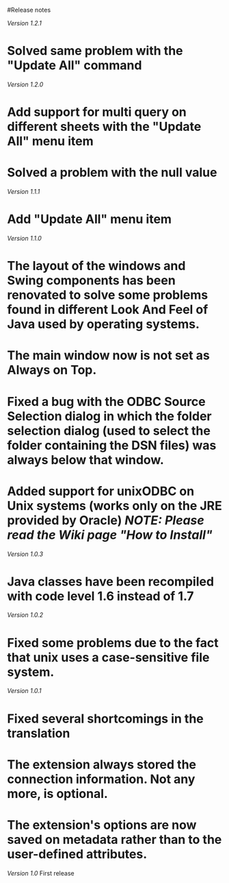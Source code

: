 #Release notes

*Version 1.2.1*
 # Solved same problem with the "Update All" command

*Version 1.2.0*
 # Add support for multi query on different sheets with the "Update All" menu item
 # Solved a problem with the null value

*Version 1.1.1*
 # Add "Update All" menu item

*Version 1.1.0*
 # The layout of the windows and Swing components has been renovated to solve some problems found in different Look And Feel of Java used by operating systems.
 # The main window now is not set as Always on Top.
 # Fixed a bug with the ODBC Source Selection dialog in which the folder selection dialog (used to select the folder containing the DSN files) was always below that window.
 # Added support for unixODBC on Unix systems (works only on the JRE provided by Oracle) *NOTE: Please read the Wiki page "How to Install"*

*Version 1.0.3*
 # Java classes have been recompiled with code level 1.6 instead of 1.7

*Version 1.0.2*
 # Fixed some problems due to the fact that unix uses a case-sensitive file system.

*Version 1.0.1*
 # Fixed several shortcomings in the translation 
 # The extension always stored the connection information. Not any more, is optional. 
 # The extension's options are now saved on metadata rather than to the user-defined attributes.

*Version 1.0*
  First release
